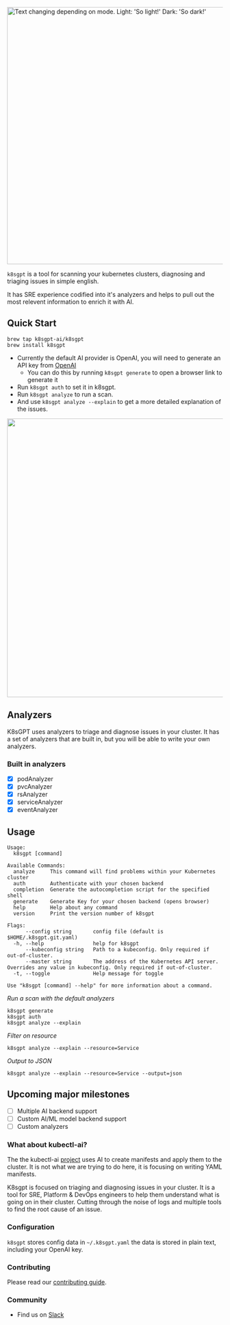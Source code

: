 <picture>
  <source media="(prefers-color-scheme: dark)" srcset="./images/banner-white.png" width="600px;">
  <img alt="Text changing depending on mode. Light: 'So light!' Dark: 'So dark!'" src="./images/banner-black.png" width="600px;">
</picture>

`k8sgpt` is a tool for scanning your kubernetes clusters, diagnosing and triaging issues in simple english.

It has SRE experience codified into it's analyzers and helps to pull out the most relevent information to enrich it with AI.

## Quick Start

```
brew tap k8sgpt-ai/k8sgpt
brew install k8sgpt
```

* Currently the default AI provider is OpenAI, you will need to generate an API key from [OpenAI](https://openai.com)
  * You can do this by running `k8sgpt generate` to open a browser link to generate it 
* Run `k8sgpt auth` to set it in k8sgpt.
* Run `k8sgpt analyze` to run a scan.
* And use `k8sgpt analyze --explain` to get a more detailed explanation of the issues.

<img src="images/demo4.gif" width=650px; />

## Analyzers

K8sGPT uses analyzers to triage and diagnose issues in your cluster. It has a set of analyzers that are built in, but you will be able to write your own analyzers.

### Built in analyzers

- [x] podAnalyzer
- [x] pvcAnalyzer
- [x] rsAnalyzer
- [x] serviceAnalyzer
- [x] eventAnalyzer

## Usage

```
Usage:
  k8sgpt [command]

Available Commands:
  analyze     This command will find problems within your Kubernetes cluster
  auth        Authenticate with your chosen backend
  completion  Generate the autocompletion script for the specified shell
  generate    Generate Key for your chosen backend (opens browser)
  help        Help about any command
  version     Print the version number of k8sgpt

Flags:
      --config string       config file (default is $HOME/.k8sgpt.git.yaml)
  -h, --help                help for k8sgpt
      --kubeconfig string   Path to a kubeconfig. Only required if out-of-cluster.
      --master string       The address of the Kubernetes API server. Overrides any value in kubeconfig. Only required if out-of-cluster.
  -t, --toggle              Help message for toggle

Use "k8sgpt [command] --help" for more information about a command.
```

_Run a scan with the default analyzers_

```
k8sgpt generate
k8sgpt auth
k8sgpt analyze --explain
```

_Filter on resource_

```
k8sgpt analyze --explain --resource=Service
```

_Output to JSON_

```
k8sgpt analyze --explain --resource=Service --output=json
```

## Upcoming major milestones

- [ ] Multiple AI backend support
- [ ] Custom AI/ML model backend support
- [ ] Custom analyzers

### What about kubectl-ai?

The the kubectl-ai [project](https://github.com/sozercan/kubectl-ai) uses AI to create manifests and apply them to the cluster. It is not what we are trying to do here, it is focusing on writing YAML manifests.

K8sgpt is focused on triaging and diagnosing issues in your cluster. It is a tool for SRE, Platform & DevOps engineers to help them understand what is going on in their cluster. Cutting through the noise of logs and multiple tools to find the root cause of an issue.


### Configuration 

`k8sgpt` stores config data in `~/.k8sgpt.yaml` the data is stored in plain text, including your OpenAI key.

### Contributing

Please read our [contributing guide](./CONTRIBUTING.md).
### Community
* Find us on [Slack](https://cloud-native.slack.com/channels/k8sgpt-ai)
